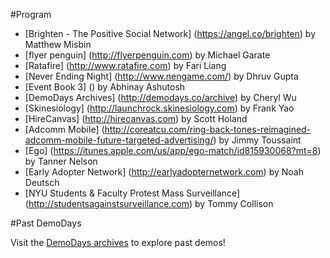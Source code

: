 
#Program


* [Brighten - The Positive Social Network]                     (https://angel.co/brighten)                                                                    by Matthew Misbin
* [flyer penguin]                                              (http://flyerpenguin.com)                                                                             by Michael Garate
* [Ratafire]                                                   (http://www.ratafire.com)                                                                             by Fari Liang
* [Never Ending Night]                                         (http://www.nengame.com/)                                                                      by Dhruv Gupta
* [Event Book 3]                                               ()                                                                                             by Abhinay Ashutosh
* [DemoDays Archives]                                                   (http://demodays.co/archive)                                                                                  by Cheryl Wu
* [Skinesiology]                                               (http://launchrock.skinesiology.com)                                                                  by Frank Yao
* [HireCanvas]                                                 (http://hirecanvas.com)                                                                        by Scott Holand
* [Adcomm Mobile]                                              (http://coreatcu.com/ring-back-tones-reimagined-adcomm-mobile-future-targeted-advertising/)    by Jimmy Toussaint
* [Ego]                                                        (https://itunes.apple.com/us/app/ego-match/id815930068?mt=8)                                   by Tanner Nelson
* [Early Adopter Network]                                      (http://earlyadopternetwork.com)                                                                      by Noah Deutsch
* [NYU Students & Faculty Protest Mass Surveillance]           (http://studentsagainstsurveillance.com)                                                              by Tommy Collison




#Past DemoDays

Visit the [DemoDays archives](/archive) to explore past demos!
